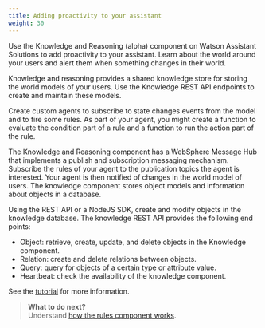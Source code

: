 ```yaml
---
title: Adding proactivity to your assistant
weight: 30
---
```

Use the Knowledge and Reasoning (alpha) component on Watson Assistant Solutions to add proactivity to your assistant.  Learn about the world around your users and alert them when something changes in their world.

Knowledge and reasoning provides a shared  knowledge store for storing the world models of your users.  Use the Knowledge REST API endpoints to create and maintain these models.

Create custom agents to subscribe to state changes events from the model and to fire some rules.  As part of your agent, you might create a function to evaluate the condition part of a rule and a function to run the action part of the rule.

The Knowledge and Reasoning component has a WebSphere Message Hub that implements a publish and subscription messaging mechanism.  Subscribe the rules of your agent to the publication topics the agent is interested. Your agent is then notified of changes in the world model of users. 
The knowledge component stores object models and information about objects in a database. 

Using the REST API or a NodeJS SDK, create and modify objects in the knowledge database. The knowledge REST API provides the following end points:
- Object:  retrieve, create, update, and delete objects in the Knowledge component.
- Relation: create and delete relations between objects.
- Query: query for objects of a certain type or attribute value.
- Heartbeat: check the availability of the knowledge component.

See the [tutorial]({{site.baseurl}}/knowledge/what-is-kr) for more information.

> **What to do next?**<br/>
Understand [how the rules component works]({{site.baseurl}}/understand-service/agent-subscription).
